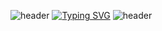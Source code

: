 ![header](https://capsule-render.vercel.app/api?type=waving&color=0974DB&text=&animation=twinkling&height=80)
[![Typing SVG](https://readme-typing-svg.demolab.com?font=Fira+Code&duration=4000&pause=1500&color=0974DB&background=FFFFFF00&center=true&vCenter=true&width=435&lines=YuJin's+github)](https://git.io/typing-svg)
![header](https://capsule-render.vercel.app/api?type=wave&color=0974DB&height=100&section=header&text=&animation=twinkling&rotate=-30)
<!--
**causyj/causyj** is a ✨ _special_ ✨ repository because its `README.md` (this file) appears on your GitHub profile.

Here are some ideas to get you started:

- 🔭 I’m currently working on ...
- 🌱 I’m currently learning ...
- 👯 I’m looking to collaborate on ...
- 🤔 I’m looking for help with ...
- 💬 Ask me about ...
- 📫 How to reach me: ...
- 😄 Pronouns: ...
- ⚡ Fun fact: ...
-->
